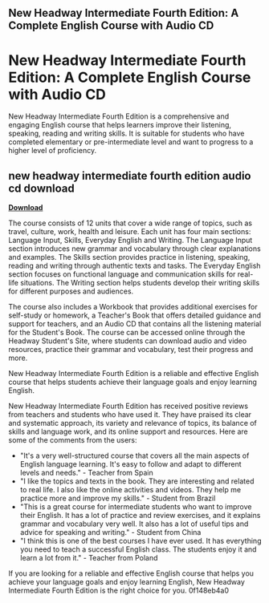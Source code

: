 ## New Headway Intermediate Fourth Edition: A Complete English Course with Audio CD

  
# New Headway Intermediate Fourth Edition: A Complete English Course with Audio CD
 
New Headway Intermediate Fourth Edition is a comprehensive and engaging English course that helps learners improve their listening, speaking, reading and writing skills. It is suitable for students who have completed elementary or pre-intermediate level and want to progress to a higher level of proficiency.
 
## new headway intermediate fourth edition audio cd download


[**Download**](https://www.google.com/url?q=https%3A%2F%2Ffancli.com%2F2tKdb5&sa=D&sntz=1&usg=AOvVaw3qA7v4UMG-a8O_TlhGa8Ls)

 
The course consists of 12 units that cover a wide range of topics, such as travel, culture, work, health and leisure. Each unit has four main sections: Language Input, Skills, Everyday English and Writing. The Language Input section introduces new grammar and vocabulary through clear explanations and examples. The Skills section provides practice in listening, speaking, reading and writing through authentic texts and tasks. The Everyday English section focuses on functional language and communication skills for real-life situations. The Writing section helps students develop their writing skills for different purposes and audiences.
 
The course also includes a Workbook that provides additional exercises for self-study or homework, a Teacher's Book that offers detailed guidance and support for teachers, and an Audio CD that contains all the listening material for the Student's Book. The course can be accessed online through the Headway Student's Site, where students can download audio and video resources, practice their grammar and vocabulary, test their progress and more.
 
New Headway Intermediate Fourth Edition is a reliable and effective English course that helps students achieve their language goals and enjoy learning English.

New Headway Intermediate Fourth Edition has received positive reviews from teachers and students who have used it. They have praised its clear and systematic approach, its variety and relevance of topics, its balance of skills and language work, and its online support and resources. Here are some of the comments from the users:
 
- "It's a very well-structured course that covers all the main aspects of English language learning. It's easy to follow and adapt to different levels and needs." - Teacher from Spain
- "I like the topics and texts in the book. They are interesting and related to real life. I also like the online activities and videos. They help me practice more and improve my skills." - Student from Brazil
- "This is a great course for intermediate students who want to improve their English. It has a lot of practice and review exercises, and it explains grammar and vocabulary very well. It also has a lot of useful tips and advice for speaking and writing." - Student from China
- "I think this is one of the best courses I have ever used. It has everything you need to teach a successful English class. The students enjoy it and learn a lot from it." - Teacher from Poland

If you are looking for a reliable and effective English course that helps you achieve your language goals and enjoy learning English, New Headway Intermediate Fourth Edition is the right choice for you.
 0f148eb4a0

